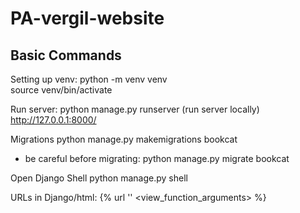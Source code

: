 # PA-vergil-website

## Basic Commands
Setting up venv:
python -m venv venv       
source venv/bin/activate

Run server:
python manage.py runserver (run server locally)
http://127.0.0.1:8000/ 

Migrations
python manage.py makemigrations bookcat
* be careful before migrating:
python manage.py migrate bookcat

Open Django Shell
python manage.py shell

URLs in Django/html:
{% url '<url path name>' <view_function_arguments> %}

<!-- superuser:
username: bailey
email: baileycishk@gmail.com
pin: pavergil2024 -->
